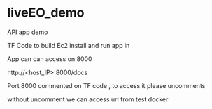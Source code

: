 # liveEO_demo
API app demo

TF Code to build Ec2 install and run app in

App can can access on 8000

http://<host_IP>:8000/docs

Port 8000 commented on TF code , to access it please uncomments

without uncomment we can access url from test docker 
